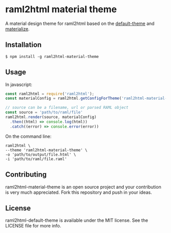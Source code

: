 # raml2html material theme

A material design theme for raml2html based on the [default-theme](https://github.com/raml2html/default-theme) and [materialize](https://github.com/Dogfalo/materialize).

## Installation

```
$ npm install -g raml2html-material-theme
```

## Usage

In javascript:

``` javascript
const raml2html = require('raml2html');
const materialConfig = raml2html.getConfigForTheme('raml2html-material-theme');

// source can be a filename, url or parsed RAML object
const source = 'path/to/raml/file'
raml2html.render(source, materialConfig)
  .then((html) => console.log(html))
  .catch((error) => console.error(error))
```

On the command line:

```
raml2html \
--theme 'raml2html-material-theme' \
-o 'path/to/output/file.html' \
-i 'path/to/raml/file.raml'
```

## Contributing

raml2html-material-theme is an open source project and your contribution is very much appreciated. Fork this repository and push in your ideas.

## License

raml2html-default-theme is available under the MIT license. See the LICENSE file for more info.
